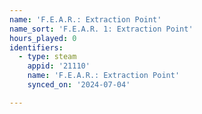 ```yaml
---
name: 'F.E.A.R.: Extraction Point'
name_sort: 'F.E.A.R. 1: Extraction Point'
hours_played: 0
identifiers:
  - type: steam
    appid: '21110'
    name: 'F.E.A.R.: Extraction Point'
    synced_on: '2024-07-04'

---
```

